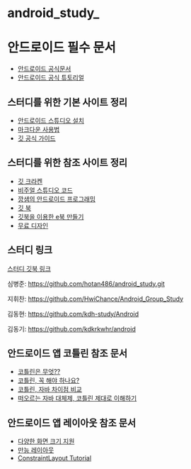 # android_study_

# 안드로이드 필수 문서
- [안드로이드 공식문서](https://developer.android.com/guide?hl=ko)
- [안드로이드 공식 튜토리얼](https://developer.android.com/training/basics/firstapp?hl=ko)

## 스터디를 위한 기본 사이트 정리

- [안드로이드 스튜디오 설치](https://developer.android.com/studio/install?hl=ko)
- [마크다운 사용법](https://gist.github.com/ihoneymon/652be052a0727ad59601)
- [깃 공식 가이드](https://git-scm.com/book/ko/v2)

## 스터디를 위한 참조 사이트 정리

- [깃 크라켄](https://www.gitkraken.com/) 
- [비주얼 스튜디오 코드](https://code.visualstudio.com/)
- [깡샘의 안드로이드 프로그래밍](https://github.com/kkangseongyun/kkangs_android_2019)
- [깃 북](https://www.gitbook.com/)
- [깃북을 이용한 e북 만들기](https://advenoh.tistory.com/1)
- [무료 디자인](https://www.uplabs.com/search?q=ui%20free)

## 스터디 링크 
[스터디 깃북 링크](https://hotan4866.gitbook.io/androidstudy/)

심병준: https://github.com/hotan486/android_study.git

지휘찬: https://github.com/HwiChance/Android_Group_Study

김동현: https://github.com/kdh-study/Android

김동기: https://github.com/kdkrkwhr/android

## 안드로이드 앱 코틀린 참조 문서 
- [코틀린은 무엇??](https://velog.io/@hyejineeee/-%EC%BD%94%ED%8B%80%EB%A6%B0-kotlin-%EC%9D%80-%EB%AC%B4%EC%97%87)
- [코틀린, 꼭 해야 하나요?](https://gun0912.tistory.com/81)
- [코틀린, 자바 차이점 비교](https://dev-imaec.tistory.com/m/36?category=723791)
- [떠오르는 자바 대체제, 코틀린 제대로 이해하기](http://www.itworld.co.kr/print/107046)
  
## 안드로이드 앱 레이아웃 참조 문서 
- [다양한 화면 크기 지원](https://developer.android.com/training/multiscreen/screensizes?hl=ko)
- [만능 레이아웃](https://www.charlezz.com/?p=669)
- [ConstraintLayout Tutorial](https://developer.android.com/training/multiscreen/screensizes?hl=ko)


 
